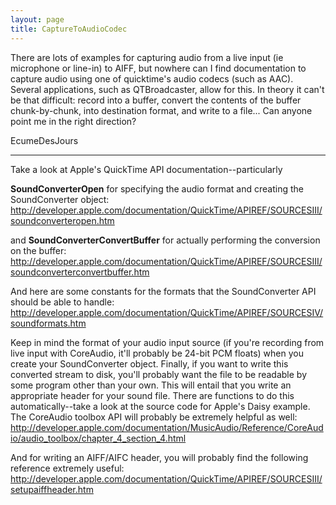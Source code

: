 ```yaml
---
layout: page
title: CaptureToAudioCodec
---
```




There are lots of examples for capturing audio from a live input (ie microphone or line-in) to AIFF, but nowhere can I find documentation to capture audio using one of quicktime's audio codecs (such as AAC).  Several applications, such as QTBroadcaster, allow for this.  In theory it can't be that difficult: record into a buffer, convert the contents of the buffer chunk-by-chunk, into destination format, and write to a file...  Can anyone point me in the right direction?

EcumeDesJours


----

Take a look at Apple's QuickTime API documentation--particularly 

**SoundConverterOpen** for specifying the audio format and creating the SoundConverter object:
http://developer.apple.com/documentation/QuickTime/APIREF/SOURCESIII/soundconverteropen.htm


and **SoundConverterConvertBuffer** for actually performing the conversion on the buffer:
http://developer.apple.com/documentation/QuickTime/APIREF/SOURCESIII/soundconverterconvertbuffer.htm


And here are some constants for the formats that the SoundConverter API should be able to handle:
http://developer.apple.com/documentation/QuickTime/APIREF/SOURCESIV/soundformats.htm


Keep in mind the format of your audio input source (if you're recording from live input with CoreAudio, it'll probably be 24-bit PCM floats) when you create your SoundConverter object.
Finally, if you want to write this converted stream to disk, you'll probably want the file to be readable by some program other than your own. This will entail that you write an appropriate header for your sound file. There are functions to do this automatically--take a look at the source code for Apple's Daisy example.
The CoreAudio toolbox API will probably be extremely helpful as well:
http://developer.apple.com/documentation/MusicAudio/Reference/CoreAudio/audio_toolbox/chapter_4_section_4.html

And for writing an AIFF/AIFC header, you will probably find the following reference extremely useful:
http://developer.apple.com/documentation/QuickTime/APIREF/SOURCESIII/setupaiffheader.htm

